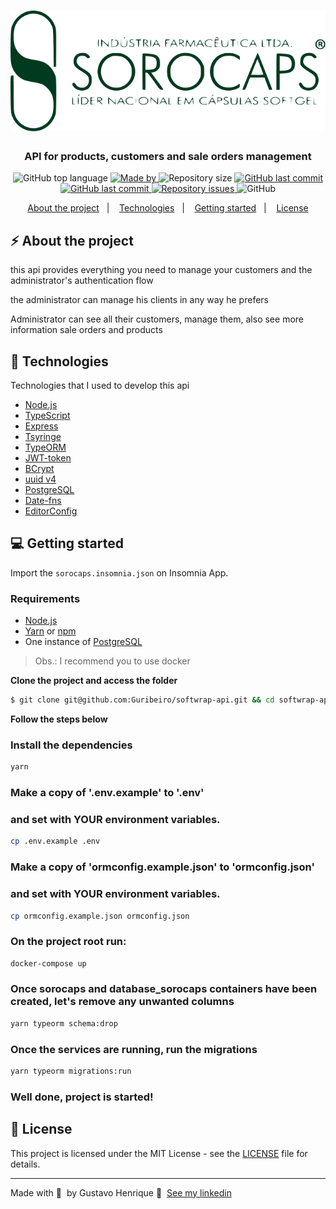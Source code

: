 <h1 align="center">
  <img alt="Logo" src="./.github/sorocaps.png">
</h1>

<h3 align="center">
    API for products, customers and sale orders management
</h3>


<p align="center">
  <img alt="GitHub top language" src="https://img.shields.io/github/languages/top/Guribeiro/sorocaps-api?color=003A1F">
  <a href="https://www.linkedin.com/in/gustavohribeiro/" target="_blank" rel="noopener noreferrer">
    <img alt="Made by" src="https://img.shields.io/badge/made%20by-Gustavo%20Henrique-003A1F">
  </a>
  <img alt="Repository size" src="https://img.shields.io/github/repo-size/Guribeiro/sorocaps-api?color=003A1F">
  <a href="https://github.com/Guribeiro/softwrap-api/commits">
    <img alt="GitHub last commit" src="https://img.shields.io/github/last-commit/Guribeiro/sorocaps-api?color=003A1F">
  </a>
  <a href="https://github.com/Guribeiro/softwrap-api/stargazers">
    <img alt="GitHub last commit" src="https://img.shields.io/github/stars/Guribeiro/sorocaps-api?color=003A1F">
  </a>
  <a href="https://github.com/Guribeiro/softwrap-api/issues">
    <img alt="Repository issues" src="https://img.shields.io/github/issues/Guribeiro/sorocaps-api?color=003A1F">
  </a>
  <img alt="GitHub" src="https://img.shields.io/github/license/Guribeiro/sorocaps-api?color=003A1F">
</p>

<p align="center">
  <a href="#%EF%B8%8F-about-the-project">About the project</a>&nbsp;&nbsp;&nbsp;|&nbsp;&nbsp;&nbsp;
  <a href="#-technologies">Technologies</a>&nbsp;&nbsp;&nbsp;|&nbsp;&nbsp;&nbsp;
  <a href="#-getting-started">Getting started</a>&nbsp;&nbsp;&nbsp;|&nbsp;&nbsp;&nbsp;
  <a href="#-license">License</a>
</p>

## ⚡ About the project

this api provides everything you need to manage your customers and the administrator's authentication flow

the administrator can manage his clients in any way he prefers

Administrator can see all their customers, manage them, also see more information sale orders and products

## 🚀 Technologies

Technologies that I used to develop this api

- [Node.js](https://nodejs.org/en/)
- [TypeScript](https://www.typescriptlang.org/)
- [Express](https://expressjs.com/pt-br/)
- [Tsyringe](https://github.com/microsoft/tsyringe)
- [TypeORM](https://typeorm.io/#/)
- [JWT-token](https://jwt.io/)
- [BCrypt](https://github.com/kelektiv/node.bcrypt.js)
- [uuid v4](https://github.com/thenativeweb/uuidv4/)
- [PostgreSQL](https://www.postgresql.org/)
- [Date-fns](https://date-fns.org/)
- [EditorConfig](https://editorconfig.org/)

## 💻 Getting started

Import the `sorocaps.insomnia.json` on Insomnia App.

### Requirements

- [Node.js](https://nodejs.org/en/)
- [Yarn](https://classic.yarnpkg.com/) or [npm](https://www.npmjs.com/)
- One instance of [PostgreSQL](https://www.postgresql.org/)

> Obs.: I recommend you to use docker

**Clone the project and access the folder**

```bash
$ git clone git@github.com:Guribeiro/softwrap-api.git && cd softwrap-api
```

**Follow the steps below**

### Install the dependencies
```bash
yarn
```

### Make a copy of '.env.example' to '.env'
### and set with YOUR environment variables.
```bash
cp .env.example .env
```

### Make a copy of 'ormconfig.example.json' to 'ormconfig.json'
### and set with YOUR environment variables.
```bash
cp ormconfig.example.json ormconfig.json
```


### On the project root run:
```bash
docker-compose up
```

### Once **sorocaps** and **database_sorocaps** containers have been created, let's remove any unwanted columns

```bash
yarn typeorm schema:drop
```

### Once the services are running, run the migrations

```bash
yarn typeorm migrations:run
```

### Well done, project is started!

## 📝 License

This project is licensed under the MIT License - see the [LICENSE](LICENSE) file for details.

---

Made with 💜 &nbsp;by Gustavo Henrique 👋 &nbsp;[See my linkedin](https://www.linkedin.com/in/gustavohribeiro/)
